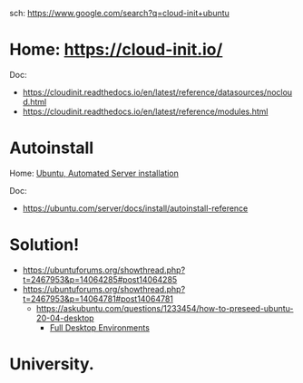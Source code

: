sch: https://www.google.com/search?q=cloud-init+ubuntu

# Home: https://cloud-init.io/
Doc:
- https://cloudinit.readthedocs.io/en/latest/reference/datasources/nocloud.html
- https://cloudinit.readthedocs.io/en/latest/reference/modules.html

# Autoinstall
Home: [Ubuntu, Automated Server installation](https://ubuntu.com/server/docs/install/autoinstall)

Doc:
- https://ubuntu.com/server/docs/install/autoinstall-reference

# Solution!
- https://ubuntuforums.org/showthread.php?t=2467953&p=14064285#post14064285
- https://ubuntuforums.org/showthread.php?t=2467953&p=14064781#post14064781
  - https://askubuntu.com/questions/1233454/how-to-preseed-ubuntu-20-04-desktop
    - [Full Desktop Environments](https://help.ubuntu.com/community/ServerGUI#Full_Desktop_Environments)



# University.
